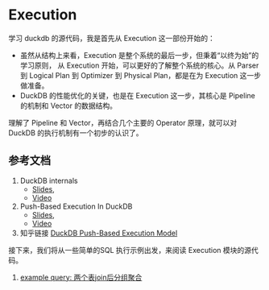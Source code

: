# Execution

学习 duckdb 的源代码，我是首先从 Execution 这一部份开始的：
- 虽然从结构上来看，Execution 是整个系统的最后一步，但秉着“以终为始”的学习原则， 从 Execution 开始，可以更好的了解整个系统的核心。从
  Parser 到 Logical Plan 到 Optimizer 到 Physical Plan，都是在为 Execution 这一步做准备。
- DuckDB 的性能优化的关键，也是在 Execution 这一步，其核心是 Pipeline 的机制和 Vector 的数据结构。

理解了 Pipeline 和 Vector，再结合几个主要的 Operator 原理，就可以对 DuckDB 的执行机制有一个初步的认识了。

## 参考文档
1. DuckDB internals
   - [Slides](https://15721.courses.cs.cmu.edu/spring2023/slides/22-duckdb.pdf),
   - [Video](https://www.youtube.com/watch?v=bZOvAKGkzpQ)
2. Push-Based Execution In DuckDB
   - [Slides](https://dsdsd.da.cwi.nl/slides/dsdsd-duckdb-push-based-execution.pdf),
   - [Video](https://www.youtube.com/watch?v=1kDrPgRUuEI)
3. 知乎链接 [DuckDB Push-Based Execution Model](https://zhuanlan.zhihu.com/p/402355976) 


接下来，我们将从一些简单的SQL 执行示例出发，来阅读 Execution 模块的源代码。
1. [example query: 两个表join后分组聚合](execution-demo1.md)